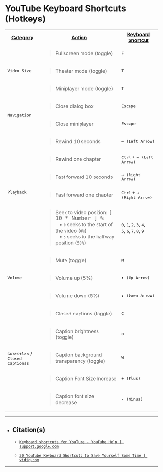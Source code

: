 <!-- ------------------------------ -->
<!-- https://github.com/mcavallo-git/Coding/blob/main/hotkeys/youtube-hotkeys.md -->
<!-- ------------------------------ -->

# YouTube Keyboard Shortcuts (Hotkeys)

<!-- ------------------------------ -->

  <table>
    <tr>
      <th><u>Category</u></th>
      <th><u>Action</u></th>
      <th><u>Keyboard Shortcut</u></th>
    </tr>
    <!-- ------------------------------------------------------------ -->
    <tr>
      <td rowspan="4"><kbd>Video Size</kbd></td>
    </tr>
    <tr>
      <td><blockquote>Fullscreen mode (toggle)</blockquote></td>
      <td><kbd>F</kbd></td>
    </tr>
    <tr>
      <td><blockquote>Theater mode (toggle)</blockquote></td>
      <td><kbd>T</kbd></td>
    </tr>
    <tr>
      <td><blockquote>Miniplayer mode (toggle)</blockquote></td>
      <td><kbd>T</kbd></td>
    </tr>
    <!-- ------------------------------------------------------------ -->
    <tr>
      <td rowspan="3"><kbd>Navigation</kbd></td>
    </tr>
    <tr>
      <td><blockquote>Close dialog box</blockquote></td>
      <td><kbd>Escape</kbd></td>
    </tr>
    <tr>
      <td><blockquote>Close miniplayer</blockquote></td>
      <td><kbd>Escape</kbd></td>
    </tr>
    <!-- ------------------------------------------------------------ -->
    <tr>
      <td rowspan="6"><kbd>Playback</kbd></td>
    </tr>
    <tr>
      <td><blockquote>Rewind 10 seconds</blockquote></td>
      <td><kbd>← (Left Arrow)</kbd></td>
    </tr>
    <tr>
      <td><blockquote>Rewind one chapter</blockquote></td>
      <td><kbd>Ctrl</kbd> + <kbd>← (Left Arrow)</kbd></td>
    </tr>
    <tr>
      <td><blockquote>Fast forward 10 seconds</blockquote></td>
      <td><kbd>→ (Right Arrow)</kbd></td>
    </tr>
    <tr>
      <td><blockquote>Fast forward one chapter</blockquote></td>
      <td><kbd>Ctrl</kbd> + <kbd>→ (Right Arrow)</kbd></td>
    </tr>
    <tr>
      <td><blockquote>Seek to video position: <code style="font-size:110%;">[ 10 * Number ] %</code><br />&nbsp;&nbsp;&nbsp;&bull;&nbsp;<kbd>0</kbd> seeks to the start of the video (<code>0%</code>)<br />&nbsp;&nbsp;&nbsp;&bull;&nbsp;<kbd>5</kbd> seeks to the halfway position (<code>50%</code>)</blockquote></td>
      <td><kbd>0</kbd>, <kbd>1</kbd>, <kbd>2</kbd>, <kbd>3</kbd>, <kbd>4</kbd>,<br /><kbd>5</kbd>, <kbd>6</kbd>, <kbd>7</kbd>, <kbd>8</kbd>, <kbd>9</kbd> </td>
    </tr>
    <!-- ------------------------------------------------------------ -->
    <tr>
      <td rowspan="4"><kbd>Volume</kbd></td>
    </tr>
    <tr>
      <td><blockquote>Mute (toggle)</blockquote></td>
      <td><kbd>M</kbd></td>
    </tr>
    <tr>
      <td><blockquote>Volume up (5%)</blockquote></td>
      <td><kbd>↑ (Up Arrow)</kbd></td>
    </tr>
    <tr>
      <td><blockquote>Volume down (5%)</blockquote></td>
      <td><kbd>↓ (Down Arrow)</kbd></td>
    </tr>
    <!-- ------------------------------------------------------------ -->
    <tr>
      <td rowspan="6"><kbd>Subtitles</kbd> /<br /><kbd>Closed Captionss</kbd></td>
    </tr>
    <tr>
      <td><blockquote>Closed captions (toggle)</blockquote></td>
      <td><kbd>C</kbd></td>
    </tr>
    <tr>
      <td><blockquote>Caption brightness (toggle)</blockquote></td>
      <td><kbd>O</kbd></td>
    </tr>
    <tr>
      <td><blockquote>Caption background transparency (toggle)</blockquote></td>
      <td><kbd>W</kbd></td>
    </tr>
    <tr>
      <td><blockquote>Caption Font Size Increase</blockquote></td>
      <td><kbd>+ (Plus)</kbd></td>
    </tr>
    <tr>
      <td><blockquote>Caption font size decrease</blockquote></td>
      <td><kbd>- (Minus)</kbd></td>
    </tr>
    <!-- ------------------------------------------------------------ -->
  </table>

<!-- ------------------------------ -->

***
- ## Citation(s)

  - [`Keyboard shortcuts for YouTube - YouTube Help | support.google.com`](https://support.google.com/youtube/answer/7631406?hl=en)

  - [`30 YouTube Keyboard Shortcuts to Save Yourself Some Time | vidiq.com`](https://vidiq.com/blog/post/30-youtube-keyboard-shortcuts/)

<!-- ------------------------------ -->

***
